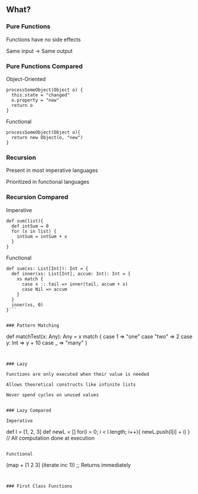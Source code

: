 ## What?


### Pure Functions

Functions have no side effects

Same input -> Same output


### Pure Functions Compared

Object-Oriented
```
processSomeObject(Object o) {
  this.state = "changed"
  o.property = "new"
  return o
}
```

Functional
```
processSomeObject(Object o){
  return new Object(o, "new")
}
```


### Recursion

Present in most imperative languages

Prioritized in functional languages


### Recursion Compared

Imperative
```
def sum(list){
  def intSum = 0
  for (x in list) {
    intSum = intSum + x
  }
}

```

Functional
```
def sum(xs: List[Int]): Int = {
  def inner(xs: List[Int], accum: Int): Int = {
    xs match {
      case x :: tail => inner(tail, accum + x)
      case Nil => accum
    }
  }
  inner(xs, 0)
}```


### Pattern Matching

```
  def matchTest(x: Any): Any = x match {
    case 1 => "one"
    case "two" => 2
    case y: Int => y + 10
    case _ => "many"
  }
```


### Lazy

Functions are only executed when their value is needed

Allows theoretical constructs like infinite lists

Never spend cycles on unused values


### Lazy Compared

Imperative
```
def l = [1, 2, 3]
def newL = []
for(i = 0; i < l.length; i++){
  newL.push(l[i] + i)
}
// All computation done at execution
```

Functional

```
(map + [1 2 3] (iterate inc 1))
;; Returns immediately
```


### First Class Functions